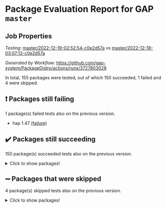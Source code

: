 # Package Evaluation Report for GAP `master`

## Job Properties

*Testing:* [master/2022-12-19-02:52:54-c0e2d57a](https://github.com/gap-system/PackageDistro/blob/data/reports/master/2022-12-19-02:52:54-c0e2d57a) vs [master/2022-12-18-03:07:12-c0e2d57a](https://github.com/gap-system/PackageDistro/blob/data/reports/master/2022-12-18-03:07:12-c0e2d57a)

*Generated by Workflow:* https://github.com/gap-system/PackageDistro/actions/runs/3727803028

In total, 155 packages were tested, out of which 150 succeeded, 1 failed and 4 were skipped.

## :exclamation: Packages still failing

1 package(s) failed tests also on the previous version.
- hap 1.47 [(failure)](https://github.com/gap-system/PackageDistro/actions/runs/3727803028/jobs/6322456578)

## :heavy_check_mark: Packages still succeeding

150 package(s) succeeded tests also on the previous version.
<details><summary>Click to show packages!</summary>

- 4ti2interface 2022.09-01 [(success)](https://github.com/gap-system/PackageDistro/actions/runs/3727803028/jobs/6322453901)
- ace 5.6.1 [(success)](https://github.com/gap-system/PackageDistro/actions/runs/3727803028/jobs/6322453963)
- aclib 1.3.2 [(success)](https://github.com/gap-system/PackageDistro/actions/runs/3727803028/jobs/6322454000)
- agt 0.3 [(success)](https://github.com/gap-system/PackageDistro/actions/runs/3727803028/jobs/6322454053)
- alnuth 3.2.1 [(success)](https://github.com/gap-system/PackageDistro/actions/runs/3727803028/jobs/6322454091)
- anupq 3.2.6 [(success)](https://github.com/gap-system/PackageDistro/actions/runs/3727803028/jobs/6322454140)
- atlasrep 2.1.6 [(success)](https://github.com/gap-system/PackageDistro/actions/runs/3727803028/jobs/6322454183)
- autodoc 2022.10.20 [(success)](https://github.com/gap-system/PackageDistro/actions/runs/3727803028/jobs/6322454236)
- automata 1.15 [(success)](https://github.com/gap-system/PackageDistro/actions/runs/3727803028/jobs/6322454270)
- automgrp 1.3.2 [(success)](https://github.com/gap-system/PackageDistro/actions/runs/3727803028/jobs/6322454329)
- autpgrp 1.11 [(success)](https://github.com/gap-system/PackageDistro/actions/runs/3727803028/jobs/6322454381)
- cap 2022.12-11 [(success)](https://github.com/gap-system/PackageDistro/actions/runs/3727803028/jobs/6322454427)
- caratinterface 2.3.4 [(success)](https://github.com/gap-system/PackageDistro/actions/runs/3727803028/jobs/6322454473)
- cddinterface 2022.11.01 [(success)](https://github.com/gap-system/PackageDistro/actions/runs/3727803028/jobs/6322454515)
- circle 1.6.5 [(success)](https://github.com/gap-system/PackageDistro/actions/runs/3727803028/jobs/6322454553)
- classicpres 1.22 [(success)](https://github.com/gap-system/PackageDistro/actions/runs/3727803028/jobs/6322454582)
- cohomolo 1.6.10 [(success)](https://github.com/gap-system/PackageDistro/actions/runs/3727803028/jobs/6322454626)
- congruence 1.2.4 [(success)](https://github.com/gap-system/PackageDistro/actions/runs/3727803028/jobs/6322454660)
- corelg 1.56 [(success)](https://github.com/gap-system/PackageDistro/actions/runs/3727803028/jobs/6322454701)
- crime 1.6 [(success)](https://github.com/gap-system/PackageDistro/actions/runs/3727803028/jobs/6322454731)
- crisp 1.4.6 [(success)](https://github.com/gap-system/PackageDistro/actions/runs/3727803028/jobs/6322454784)
- crypting 0.10.4 [(success)](https://github.com/gap-system/PackageDistro/actions/runs/3727803028/jobs/6322454823)
- cryst 4.1.25 [(success)](https://github.com/gap-system/PackageDistro/actions/runs/3727803028/jobs/6322454859)
- crystcat 1.1.10 [(success)](https://github.com/gap-system/PackageDistro/actions/runs/3727803028/jobs/6322454909)
- ctbllib 1.3.4 [(success)](https://github.com/gap-system/PackageDistro/actions/runs/3727803028/jobs/6322454954)
- cubefree 1.19 [(success)](https://github.com/gap-system/PackageDistro/actions/runs/3727803028/jobs/6322454992)
- curlinterface 2.3.1 [(success)](https://github.com/gap-system/PackageDistro/actions/runs/3727803028/jobs/6322455032)
- cvec 2.7.6 [(success)](https://github.com/gap-system/PackageDistro/actions/runs/3727803028/jobs/6322455072)
- datastructures 0.3.0 [(success)](https://github.com/gap-system/PackageDistro/actions/runs/3727803028/jobs/6322455115)
- deepthought 1.0.6 [(success)](https://github.com/gap-system/PackageDistro/actions/runs/3727803028/jobs/6322455171)
- design 1.7 [(success)](https://github.com/gap-system/PackageDistro/actions/runs/3727803028/jobs/6322455207)
- difsets 2.3.1 [(success)](https://github.com/gap-system/PackageDistro/actions/runs/3727803028/jobs/6322455249)
- digraphs 1.6.1 [(success)](https://github.com/gap-system/PackageDistro/actions/runs/3727803028/jobs/6322455295)
- edim 1.3.6 [(success)](https://github.com/gap-system/PackageDistro/actions/runs/3727803028/jobs/6322455346)
- example 4.3.2 [(success)](https://github.com/gap-system/PackageDistro/actions/runs/3727803028/jobs/6322455399)
- examplesforhomalg 2022.11-01 [(success)](https://github.com/gap-system/PackageDistro/actions/runs/3727803028/jobs/6322455441)
- factint 1.6.3 [(success)](https://github.com/gap-system/PackageDistro/actions/runs/3727803028/jobs/6322455490)
- ferret 1.0.9 [(success)](https://github.com/gap-system/PackageDistro/actions/runs/3727803028/jobs/6322455536)
- fga 1.4.0 [(success)](https://github.com/gap-system/PackageDistro/actions/runs/3727803028/jobs/6322455579)
- fining 1.5.4 [(success)](https://github.com/gap-system/PackageDistro/actions/runs/3727803028/jobs/6322455640)
- float 1.0.3 [(success)](https://github.com/gap-system/PackageDistro/actions/runs/3727803028/jobs/6322455688)
- format 1.4.3 [(success)](https://github.com/gap-system/PackageDistro/actions/runs/3727803028/jobs/6322455724)
- forms 1.2.9 [(success)](https://github.com/gap-system/PackageDistro/actions/runs/3727803028/jobs/6322455772)
- fplsa 1.2.5 [(success)](https://github.com/gap-system/PackageDistro/actions/runs/3727803028/jobs/6322455813)
- fr 2.4.12 [(success)](https://github.com/gap-system/PackageDistro/actions/runs/3727803028/jobs/6322455854)
- francy 1.2.5 [(success)](https://github.com/gap-system/PackageDistro/actions/runs/3727803028/jobs/6322455894)
- fwtree 1.3 [(success)](https://github.com/gap-system/PackageDistro/actions/runs/3727803028/jobs/6322455936)
- gapdoc 1.6.6 [(success)](https://github.com/gap-system/PackageDistro/actions/runs/3727803028/jobs/6322455966)
- gauss 2022.11-01 [(success)](https://github.com/gap-system/PackageDistro/actions/runs/3727803028/jobs/6322456010)
- gaussforhomalg 2022.08-03 [(success)](https://github.com/gap-system/PackageDistro/actions/runs/3727803028/jobs/6322456051)
- gbnp 1.0.5 [(success)](https://github.com/gap-system/PackageDistro/actions/runs/3727803028/jobs/6322456088)
- generalizedmorphismsforcap 2022.12-01 [(success)](https://github.com/gap-system/PackageDistro/actions/runs/3727803028/jobs/6322456139)
- genss 1.6.8 [(success)](https://github.com/gap-system/PackageDistro/actions/runs/3727803028/jobs/6322456175)
- gradedmodules 2022.09-02 [(success)](https://github.com/gap-system/PackageDistro/actions/runs/3727803028/jobs/6322456211)
- gradedringforhomalg 2022.11-01 [(success)](https://github.com/gap-system/PackageDistro/actions/runs/3727803028/jobs/6322456262)
- grape 4.9.0 [(success)](https://github.com/gap-system/PackageDistro/actions/runs/3727803028/jobs/6322456306)
- groupoids 1.71 [(success)](https://github.com/gap-system/PackageDistro/actions/runs/3727803028/jobs/6322456366)
- grpconst 2.6.3 [(success)](https://github.com/gap-system/PackageDistro/actions/runs/3727803028/jobs/6322456418)
- guarana 0.96.3 [(success)](https://github.com/gap-system/PackageDistro/actions/runs/3727803028/jobs/6322456463)
- guava 3.17 [(success)](https://github.com/gap-system/PackageDistro/actions/runs/3727803028/jobs/6322456526)
- hapcryst 0.1.15 [(success)](https://github.com/gap-system/PackageDistro/actions/runs/3727803028/jobs/6322456631)
- hecke 1.5.3 [(success)](https://github.com/gap-system/PackageDistro/actions/runs/3727803028/jobs/6322456703)
- help 3.5 [(success)](https://github.com/gap-system/PackageDistro/actions/runs/3727803028/jobs/6322456771)
- homalg 2022.11-01 [(success)](https://github.com/gap-system/PackageDistro/actions/runs/3727803028/jobs/6322456817)
- homalgtocas 2022.11-02 [(success)](https://github.com/gap-system/PackageDistro/actions/runs/3727803028/jobs/6322456889)
- idrel 2.44 [(success)](https://github.com/gap-system/PackageDistro/actions/runs/3727803028/jobs/6322456941)
- images 1.3.1 [(success)](https://github.com/gap-system/PackageDistro/actions/runs/3727803028/jobs/6322456998)
- intpic 0.3.0 [(success)](https://github.com/gap-system/PackageDistro/actions/runs/3727803028/jobs/6322457062)
- io 4.8.0 [(success)](https://github.com/gap-system/PackageDistro/actions/runs/3727803028/jobs/6322457126)
- io_forhomalg 2022.11-01 [(success)](https://github.com/gap-system/PackageDistro/actions/runs/3727803028/jobs/6322457180)
- irredsol 1.4.4 [(success)](https://github.com/gap-system/PackageDistro/actions/runs/3727803028/jobs/6322457246)
- json 2.1.1 [(success)](https://github.com/gap-system/PackageDistro/actions/runs/3727803028/jobs/6322457309)
- jupyterkernel 1.4.1 [(success)](https://github.com/gap-system/PackageDistro/actions/runs/3727803028/jobs/6322457390)
- jupyterviz 1.5.6 [(success)](https://github.com/gap-system/PackageDistro/actions/runs/3727803028/jobs/6322457453)
- kan 1.34 [(success)](https://github.com/gap-system/PackageDistro/actions/runs/3727803028/jobs/6322457503)
- kbmag 1.5.10 [(success)](https://github.com/gap-system/PackageDistro/actions/runs/3727803028/jobs/6322457564)
- laguna 3.9.5 [(success)](https://github.com/gap-system/PackageDistro/actions/runs/3727803028/jobs/6322457624)
- liealgdb 2.2.1 [(success)](https://github.com/gap-system/PackageDistro/actions/runs/3727803028/jobs/6322457716)
- liepring 2.8 [(success)](https://github.com/gap-system/PackageDistro/actions/runs/3727803028/jobs/6322457762)
- liering 2.4.2 [(success)](https://github.com/gap-system/PackageDistro/actions/runs/3727803028/jobs/6322457809)
- linearalgebraforcap 2022.12-04 [(success)](https://github.com/gap-system/PackageDistro/actions/runs/3727803028/jobs/6322457858)
- localizeringforhomalg 2022.11-01 [(success)](https://github.com/gap-system/PackageDistro/actions/runs/3727803028/jobs/6322457918)
- loops 3.4.3 [(success)](https://github.com/gap-system/PackageDistro/actions/runs/3727803028/jobs/6322457965)
- lpres 1.0.3 [(success)](https://github.com/gap-system/PackageDistro/actions/runs/3727803028/jobs/6322458033)
- majoranaalgebras 1.5.1 [(success)](https://github.com/gap-system/PackageDistro/actions/runs/3727803028/jobs/6322458082)
- mapclass 1.4.6 [(success)](https://github.com/gap-system/PackageDistro/actions/runs/3727803028/jobs/6322458145)
- matgrp 0.70 [(success)](https://github.com/gap-system/PackageDistro/actions/runs/3727803028/jobs/6322458199)
- matricesforhomalg 2022.12-01 [(success)](https://github.com/gap-system/PackageDistro/actions/runs/3727803028/jobs/6322458248)
- modisom 2.5.3 [(success)](https://github.com/gap-system/PackageDistro/actions/runs/3727803028/jobs/6322458300)
- modulepresentationsforcap 2022.12-01 [(success)](https://github.com/gap-system/PackageDistro/actions/runs/3727803028/jobs/6322458355)
- modules 2022.11-01 [(success)](https://github.com/gap-system/PackageDistro/actions/runs/3727803028/jobs/6322458415)
- monoidalcategories 2022.12-01 [(success)](https://github.com/gap-system/PackageDistro/actions/runs/3727803028/jobs/6322458458)
- nconvex 2022.09-01 [(success)](https://github.com/gap-system/PackageDistro/actions/runs/3727803028/jobs/6322458511)
- nilmat 1.4.2 [(success)](https://github.com/gap-system/PackageDistro/actions/runs/3727803028/jobs/6322458560)
- nock 1.5 [(success)](https://github.com/gap-system/PackageDistro/actions/runs/3727803028/jobs/6322458604)
- normalizinterface 1.3.5 [(success)](https://github.com/gap-system/PackageDistro/actions/runs/3727803028/jobs/6322458649)
- nq 2.5.9 [(success)](https://github.com/gap-system/PackageDistro/actions/runs/3727803028/jobs/6322458691)
- numericalsgps 1.3.1 [(success)](https://github.com/gap-system/PackageDistro/actions/runs/3727803028/jobs/6322458730)
- openmath 11.5.2 [(success)](https://github.com/gap-system/PackageDistro/actions/runs/3727803028/jobs/6322458778)
- orb 4.9.0 [(success)](https://github.com/gap-system/PackageDistro/actions/runs/3727803028/jobs/6322458806)
- packagemanager 1.3.2 [(success)](https://github.com/gap-system/PackageDistro/actions/runs/3727803028/jobs/6322458843)
- patternclass 2.4.3 [(success)](https://github.com/gap-system/PackageDistro/actions/runs/3727803028/jobs/6322458874)
- permut 2.0.4 [(success)](https://github.com/gap-system/PackageDistro/actions/runs/3727803028/jobs/6322458916)
- polenta 1.3.10 [(success)](https://github.com/gap-system/PackageDistro/actions/runs/3727803028/jobs/6322458963)
- polymaking 0.8.6 [(success)](https://github.com/gap-system/PackageDistro/actions/runs/3727803028/jobs/6322459006)
- primgrp 3.4.3 [(success)](https://github.com/gap-system/PackageDistro/actions/runs/3727803028/jobs/6322459055)
- profiling 2.5.1 [(success)](https://github.com/gap-system/PackageDistro/actions/runs/3727803028/jobs/6322459090)
- qpa 1.34 [(success)](https://github.com/gap-system/PackageDistro/actions/runs/3727803028/jobs/6322459132)
- quagroup 1.8.3 [(success)](https://github.com/gap-system/PackageDistro/actions/runs/3727803028/jobs/6322459165)
- radiroot 2.9 [(success)](https://github.com/gap-system/PackageDistro/actions/runs/3727803028/jobs/6322459200)
- rcwa 4.7.1 [(success)](https://github.com/gap-system/PackageDistro/actions/runs/3727803028/jobs/6322459237)
- rds 1.8 [(success)](https://github.com/gap-system/PackageDistro/actions/runs/3727803028/jobs/6322459279)
- recog 1.4.2 [(success)](https://github.com/gap-system/PackageDistro/actions/runs/3727803028/jobs/6322459320)
- repndecomp 1.2.1 [(success)](https://github.com/gap-system/PackageDistro/actions/runs/3727803028/jobs/6322459355)
- repsn 3.1.0 [(success)](https://github.com/gap-system/PackageDistro/actions/runs/3727803028/jobs/6322459400)
- resclasses 4.7.3 [(success)](https://github.com/gap-system/PackageDistro/actions/runs/3727803028/jobs/6322459442)
- ringsforhomalg 2022.11-01 [(success)](https://github.com/gap-system/PackageDistro/actions/runs/3727803028/jobs/6322459486)
- sco 2022.09-01 [(success)](https://github.com/gap-system/PackageDistro/actions/runs/3727803028/jobs/6322459529)
- scscp 2.4.0 [(success)](https://github.com/gap-system/PackageDistro/actions/runs/3727803028/jobs/6322459568)
- semigroups 5.2.0 [(success)](https://github.com/gap-system/PackageDistro/actions/runs/3727803028/jobs/6322459600)
- sglppow 2.3 [(success)](https://github.com/gap-system/PackageDistro/actions/runs/3727803028/jobs/6322459645)
- sgpviz 0.999.5 [(success)](https://github.com/gap-system/PackageDistro/actions/runs/3727803028/jobs/6322459699)
- simpcomp 2.1.14 [(success)](https://github.com/gap-system/PackageDistro/actions/runs/3727803028/jobs/6322459740)
- singular 2022.09.23 [(success)](https://github.com/gap-system/PackageDistro/actions/runs/3727803028/jobs/6322459775)
- sl2reps 1.1 [(success)](https://github.com/gap-system/PackageDistro/actions/runs/3727803028/jobs/6322459814)
- sla 1.5.3 [(success)](https://github.com/gap-system/PackageDistro/actions/runs/3727803028/jobs/6322459864)
- smallgrp 1.5.1 [(success)](https://github.com/gap-system/PackageDistro/actions/runs/3727803028/jobs/6322459896)
- smallsemi 0.6.13 [(success)](https://github.com/gap-system/PackageDistro/actions/runs/3727803028/jobs/6322459936)
- sonata 2.9.6 [(success)](https://github.com/gap-system/PackageDistro/actions/runs/3727803028/jobs/6322459978)
- sophus 1.27 [(success)](https://github.com/gap-system/PackageDistro/actions/runs/3727803028/jobs/6322460016)
- spinsym 1.5.2 [(success)](https://github.com/gap-system/PackageDistro/actions/runs/3727803028/jobs/6322460064)
- standardff 0.9.4 [(success)](https://github.com/gap-system/PackageDistro/actions/runs/3727803028/jobs/6322460131)
- symbcompcc 1.3.2 [(success)](https://github.com/gap-system/PackageDistro/actions/runs/3727803028/jobs/6322460165)
- thelma 1.3 [(success)](https://github.com/gap-system/PackageDistro/actions/runs/3727803028/jobs/6322460207)
- tomlib 1.2.9 [(success)](https://github.com/gap-system/PackageDistro/actions/runs/3727803028/jobs/6322460248)
- toolsforhomalg 2022.12-01 [(success)](https://github.com/gap-system/PackageDistro/actions/runs/3727803028/jobs/6322460300)
- toric 1.9.5 [(success)](https://github.com/gap-system/PackageDistro/actions/runs/3727803028/jobs/6322460351)
- toricvarieties 2022.07.13 [(success)](https://github.com/gap-system/PackageDistro/actions/runs/3727803028/jobs/6322460416)
- transgrp 3.6.3 [(success)](https://github.com/gap-system/PackageDistro/actions/runs/3727803028/jobs/6322460457)
- ugaly 4.0.3 [(success)](https://github.com/gap-system/PackageDistro/actions/runs/3727803028/jobs/6322460510)
- unipot 1.5 [(success)](https://github.com/gap-system/PackageDistro/actions/runs/3727803028/jobs/6322460553)
- unitlib 4.1.0 [(success)](https://github.com/gap-system/PackageDistro/actions/runs/3727803028/jobs/6322460594)
- utils 0.81 [(success)](https://github.com/gap-system/PackageDistro/actions/runs/3727803028/jobs/6322460642)
- uuid 0.7 [(success)](https://github.com/gap-system/PackageDistro/actions/runs/3727803028/jobs/6322460699)
- walrus 0.9991 [(success)](https://github.com/gap-system/PackageDistro/actions/runs/3727803028/jobs/6322460776)
- wedderga 4.10.2 [(success)](https://github.com/gap-system/PackageDistro/actions/runs/3727803028/jobs/6322460831)
- xmod 2.88 [(success)](https://github.com/gap-system/PackageDistro/actions/runs/3727803028/jobs/6322460899)
- xmodalg 1.23 [(success)](https://github.com/gap-system/PackageDistro/actions/runs/3727803028/jobs/6322460980)
- yangbaxter 0.10.2 [(success)](https://github.com/gap-system/PackageDistro/actions/runs/3727803028/jobs/6322461057)
- zeromqinterface 0.14 [(success)](https://github.com/gap-system/PackageDistro/actions/runs/3727803028/jobs/6322461122)
</details>

## :heavy_minus_sign: Packages that were skipped

4 package(s) skipped tests also on the previous version.
<details><summary>Click to show packages!</summary>

- browse 1.8.19 [(skipped)](https://github.com/gap-system/PackageDistro/actions/runs/3727803028/jobs/6322263434)
- itc 1.5.1 [(skipped)](https://github.com/gap-system/PackageDistro/actions/runs/3727803028/jobs/6322263434)
- polycyclic 2.16 [(skipped)](https://github.com/gap-system/PackageDistro/actions/runs/3727803028/jobs/6322263434)
- xgap 4.31 [(skipped)](https://github.com/gap-system/PackageDistro/actions/runs/3727803028/jobs/6322263434)
</details>

